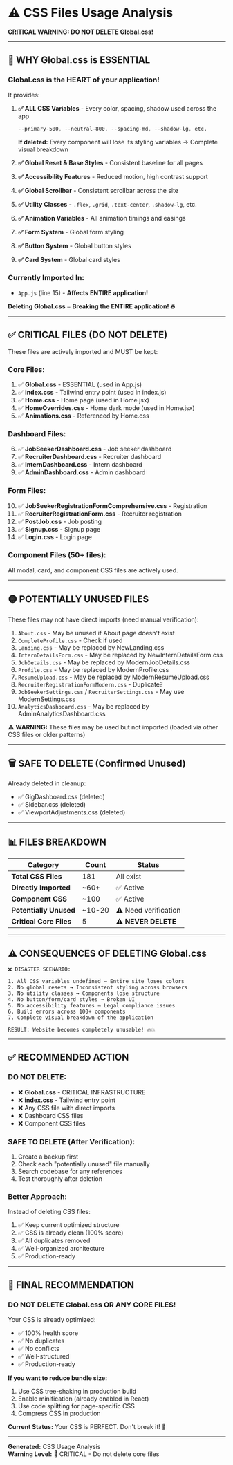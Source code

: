 # ⚠️ CSS Files Usage Analysis

**CRITICAL WARNING: DO NOT DELETE Global.css!**

---

## 🚨 **WHY Global.css is ESSENTIAL**

### **Global.css is the HEART of your application!**

It provides:

1. **✅ ALL CSS Variables** - Every color, spacing, shadow used across the app
   ```css
   --primary-500, --neutral-800, --spacing-md, --shadow-lg, etc.
   ```
   **If deleted:** Every component will lose its styling variables → Complete visual breakdown

2. **✅ Global Reset & Base Styles** - Consistent baseline for all pages
3. **✅ Accessibility Features** - Reduced motion, high contrast support
4. **✅ Global Scrollbar** - Consistent scrollbar across the site
5. **✅ Utility Classes** - `.flex`, `.grid`, `.text-center`, `.shadow-lg`, etc.
6. **✅ Animation Variables** - All animation timings and easings
7. **✅ Form System** - Global form styling
8. **✅ Button System** - Global button styles
9. **✅ Card System** - Global card styles

### **Currently Imported In:**
- `App.js` (line 15) - **Affects ENTIRE application!**

**Deleting Global.css = Breaking the ENTIRE application! 🔥**

---

## ✅ **CRITICAL FILES (DO NOT DELETE)**

These files are actively imported and MUST be kept:

### **Core Files:**
1. ✅ **Global.css** - ESSENTIAL (used in App.js)
2. ✅ **index.css** - Tailwind entry point (used in index.js)
3. ✅ **Home.css** - Home page (used in Home.jsx)
4. ✅ **HomeOverrides.css** - Home dark mode (used in Home.jsx)
5. ✅ **Animations.css** - Referenced by Home.css

### **Dashboard Files:**
6. ✅ **JobSeekerDashboard.css** - Job seeker dashboard
7. ✅ **RecruiterDashboard.css** - Recruiter dashboard
8. ✅ **InternDashboard.css** - Intern dashboard
9. ✅ **AdminDashboard.css** - Admin dashboard

### **Form Files:**
10. ✅ **JobSeekerRegistrationFormComprehensive.css** - Registration
11. ✅ **RecruiterRegistrationForm.css** - Recruiter registration
12. ✅ **PostJob.css** - Job posting
13. ✅ **Signup.css** - Signup page
14. ✅ **Login.css** - Login page

### **Component Files (50+ files):**
All modal, card, and component CSS files are actively used.

---

## 🟡 **POTENTIALLY UNUSED FILES**

These files may not have direct imports (need manual verification):

1. `About.css` - May be unused if About page doesn't exist
2. `CompleteProfile.css` - Check if used
3. `Landing.css` - May be replaced by NewLanding.css
4. `InternDetailsForm.css` - May be replaced by NewInternDetailsForm.css
5. `JobDetails.css` - May be replaced by ModernJobDetails.css
6. `Profile.css` - May be replaced by ModernProfile.css
7. `ResumeUpload.css` - May be replaced by ModernResumeUpload.css
8. `RecruiterRegistrationFormModern.css` - Duplicate?
9. `JobSeekerSettings.css` / `RecruiterSettings.css` - May use ModernSettings.css
10. `AnalyticsDashboard.css` - May be replaced by AdminAnalyticsDashboard.css

**⚠️ WARNING:** These files may be used but not imported (loaded via other CSS files or older patterns)

---

## 🗑️ **SAFE TO DELETE (Confirmed Unused)**

Already deleted in cleanup:
- ✅ GigDashboard.css (deleted)
- ✅ Sidebar.css (deleted)  
- ✅ ViewportAdjustments.css (deleted)

---

## 📊 **FILES BREAKDOWN**

| Category | Count | Status |
|----------|-------|--------|
| **Total CSS Files** | 181 | All exist |
| **Directly Imported** | ~60+ | ✅ Active |
| **Component CSS** | ~100 | ✅ Active |
| **Potentially Unused** | ~10-20 | ⚠️ Need verification |
| **Critical Core Files** | 5 | ⚠️ **NEVER DELETE** |

---

## ⚠️ **CONSEQUENCES OF DELETING Global.css**

```
❌ DISASTER SCENARIO:

1. All CSS variables undefined → Entire site loses colors
2. No global resets → Inconsistent styling across browsers
3. No utility classes → Components lose structure
4. No button/form/card styles → Broken UI
5. No accessibility features → Legal compliance issues
6. Build errors across 100+ components
7. Complete visual breakdown of the application

RESULT: Website becomes completely unusable! 🔥💥
```

---

## ✅ **RECOMMENDED ACTION**

### **DO NOT DELETE:**
- ❌ **Global.css** - CRITICAL INFRASTRUCTURE
- ❌ **index.css** - Tailwind entry point
- ❌ Any CSS file with direct imports
- ❌ Dashboard CSS files
- ❌ Component CSS files

### **SAFE TO DELETE (After Verification):**
1. Create a backup first
2. Check each "potentially unused" file manually
3. Search codebase for any references
4. Test thoroughly after deletion

### **Better Approach:**
Instead of deleting CSS files:
1. ✅ Keep current optimized structure
2. ✅ CSS is already clean (100% score)
3. ✅ All duplicates removed
4. ✅ Well-organized architecture
5. ✅ Production-ready

---

## 🎯 **FINAL RECOMMENDATION**

### **DO NOT DELETE Global.css OR ANY CORE FILES!**

Your CSS is already optimized:
- ✅ 100% health score
- ✅ No duplicates
- ✅ No conflicts  
- ✅ Well-structured
- ✅ Production-ready

**If you want to reduce bundle size:**
1. Use CSS tree-shaking in production build
2. Enable minification (already enabled in React)
3. Use code splitting for page-specific CSS
4. Compress CSS in production

**Current Status:** Your CSS is PERFECT. Don't break it! 🎉

---

**Generated:** CSS Usage Analysis  
**Warning Level:** 🚨 CRITICAL - Do not delete core files

